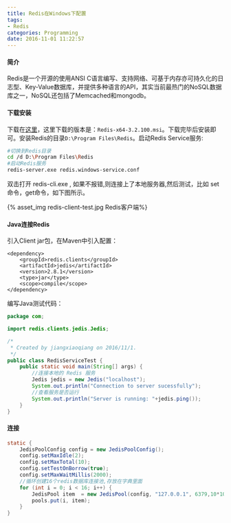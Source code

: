 ```yaml
---
title: Redis在Windows下配置
tags:
- Redis
categories: Programming
date: 2016-11-01 11:22:57
---
```


#### 简介

Redis是一个开源的使用ANSI C语言编写、支持网络、可基于内存亦可持久化的日志型、Key-Value数据库，并提供多种语言的API，其实当前最热门的NoSQL数据库之一，NoSQL还包括了Memcached和mongodb。

<!-- more -->

#### 下载安装

下载在[这里](https://github.com/MSOpenTech/redis/releases)，这里下载的版本是：`Redis-x64-3.2.100.msi`。下载完毕后安装即可。安装Redis的目录`D:\Program Files\Redis`。启动Redis Service服务:

```Bash
#切换到Redis目录
cd /d D:\Program Files\Redis
#启动Redis服务
redis-server.exe redis.windows-service.conf
```

双击打开 redis-cli.exe , 如果不报错,则连接上了本地服务器,然后测试，比如 set命令，get命令，如下图所示。

{% asset_img redis-client-test.jpg Redis客户端%}

#### Java连接Redis

引入Client jar包，在Maven中引入配置：

```
<dependency>
    <groupId>redis.clients</groupId>
    <artifactId>jedis</artifactId>
    <version>2.8.1</version>
    <type>jar</type>
    <scope>compile</scope>
</dependency>
```

编写Java测试代码：

```Java
package com;

import redis.clients.jedis.Jedis;

/*
 * Created by jiangxiaoqiang on 2016/11/1.
 */
public class RedisServiceTest {
    public static void main(String[] args) {
        //连接本地的 Redis 服务
        Jedis jedis = new Jedis("localhost");
        System.out.println("Connection to server sucessfully");
        //查看服务是否运行
        System.out.println("Server is running: "+jedis.ping());
    }
}
```

#### 连接



```Java
static {
    JedisPoolConfig config = new JedisPoolConfig();
    config.setMaxIdle(2);
    config.setMaxTotal(10);
    config.setTestOnBorrow(true);
    config.setMaxWaitMillis(2000);
    //循环创建16个redis数据库连接池,存放在字典里面
    for (int i = 0; i < 16; i++) {
        JedisPool item  = new JedisPool(config, "127.0.0.1", 6379,10*1000);
        pools.put(i, item);
    }
}
```


